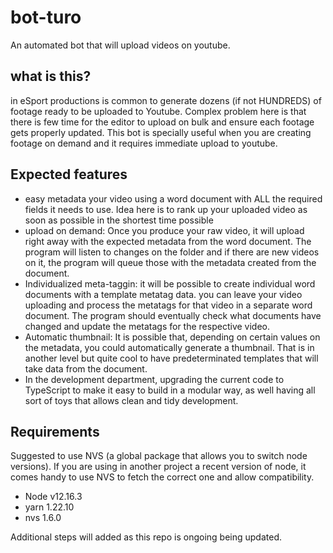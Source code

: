 # bot-turo
An automated bot that will upload videos on youtube.

## what is this?
in eSport productions is common to generate dozens (if not HUNDREDS) of footage ready to be uploaded to Youtube. Complex problem here is that there is few time for the editor to upload on bulk and ensure each footage gets properly updated. This bot is specially useful when you are creating footage on demand and it requires immediate upload to youtube.

## Expected features

- easy metadata your video using a word document with ALL the required fields it needs to use. Idea here is to rank up your uploaded video as soon as possible in the shortest time possible
- upload on demand: Once you produce your raw video, it will upload right away with the expected metadata from the word document. The program will listen to changes on the folder and if there are new videos on it, the program will queue those with the metadata created from the document. 
- Individualized meta-taggin: it will be possible to create individual word documents with a template metatag data. you can leave your video uploading and process the metatags for that video in a separate word document. The program should eventually check what documents have changed and update the metatags for the respective video.
- Automatic thumbnail: It is possible that, depending on certain values on the metadata, you could automatically generate a thumbnail. That is in another level but quite cool to have predeterminated templates that will take data from the document.
- In the development department, upgrading the current code to TypeScript to make it easy to build in a modular way, as well having all sort of toys that allows clean and tidy development.

## Requirements
Suggested to use NVS (a global package that allows you to switch node versions). If you are using in another project a recent version of node, it comes handy to use NVS to fetch the correct one and allow compatibility.
- Node v12.16.3
- yarn 1.22.10
- nvs 1.6.0

Additional steps will added as this repo is ongoing being updated.
